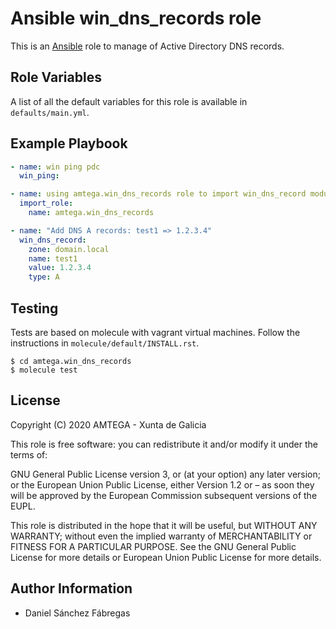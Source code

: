 # Ansible win_dns_records role

This is an [Ansible](http://www.ansible.com) role to manage of Active Directory DNS records.

## Role Variables

A list of all the default variables for this role is available in `defaults/main.yml`.

## Example Playbook

```yml
- name: win ping pdc
  win_ping:

- name: using amtega.win_dns_records role to import win_dns_record module
  import_role:
    name: amtega.win_dns_records

- name: "Add DNS A records: test1 => 1.2.3.4"
  win_dns_record:
    zone: domain.local
    name: test1
    value: 1.2.3.4
    type: A
```

## Testing

Tests are based on molecule with vagrant virtual machines. Follow the instructions in `molecule/default/INSTALL.rst`.

```shell
$ cd amtega.win_dns_records
$ molecule test
```

## License

Copyright (C) 2020 AMTEGA - Xunta de Galicia

This role is free software: you can redistribute it and/or modify it under the terms of:

GNU General Public License version 3, or (at your option) any later version; or the European Union Public License, either Version 1.2 or – as soon they will be approved by the European Commission ­subsequent versions of the EUPL.

This role is distributed in the hope that it will be useful, but WITHOUT ANY WARRANTY; without even the implied warranty of MERCHANTABILITY or FITNESS FOR A PARTICULAR PURPOSE.  See the GNU General Public License for more details or European Union Public License for more details.

## Author Information

- Daniel Sánchez Fábregas

